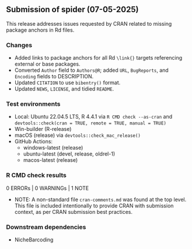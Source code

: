## Submission of spider (07-05-2025)

This release addresses issues requested by CRAN related to missing package anchors in Rd files.

### Changes

* Added links to package anchors for all Rd `\link{}` targets referencing external or base packages.
* Converted `Author` field to `Authors@R`; added `URL`, `BugReports`, and `Encoding` fields to DESCRIPTION.
* Updated `CITATION` to use `bibentry()` format.
* Updated `NEWS`, `LICENSE`, and tidied `README`.

### Test environments

* Local: Ubuntu 22.04.5 LTS, R 4.4.1 via `R CMD check --as-cran` and `devtools::check(cran = TRUE, remote = TRUE, manual = TRUE)`
* Win-builder (R-release)
* macOS (release) via `devtools::check_mac_release()`
* GitHub Actions:
  * windows-latest (release)
  * ubuntu-latest (devel, release, oldrel-1)
  * macos-latest (release)

### R CMD check results

0 ERRORs | 0 WARNINGs | 1 NOTE

* NOTE: A non-standard file `cran-comments.md` was found at the top level. This file is included intentionally to provide CRAN with submission context, as per CRAN submission best practices.

### Downstream dependencies

* NicheBarcoding
